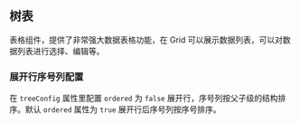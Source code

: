<div class="demo-header">
<p class="overviewicon">
  <span class="wapi-list-form"/>
</p>

## 树表

<nova-uxlink widget-name="Grid"></nova-uxlink>

表格组件，提供了非常强大数据表格功能，在 Grid 可以展示数据列表，可以对数据列表进行选择、编辑等。
</div>

### 展开行序号列配置

在 `treeConfig` 属性里配置 `ordered` 为 `false` 展开行，序号列按父子级的结构排序。默认 `ordered` 属性为 `true` 展开行后序号列按序号排序。

<nova-demo-view link="grid/tree-table/tree-grid-index"></nova-demo-view>

